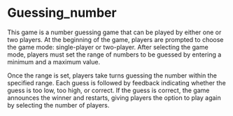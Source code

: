 # Guessing_number

This game is a number guessing game that can be played by either one or two players. At the beginning of the game, players are prompted to choose the game mode: single-player or two-player. After selecting the game mode, players must set the range of numbers to be guessed by entering a minimum and a maximum value.

Once the range is set, players take turns guessing the number within the specified range. Each guess is followed by feedback indicating whether the guess is too low, too high, or correct. If the guess is correct, the game announces the winner and restarts, giving players the option to play again by selecting the number of players.
